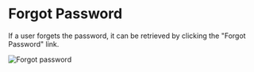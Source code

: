 # Forgot Password

If a user forgets the password, it can be retrieved by clicking the "Forgot Password" link.

<img src="D:/Github/documents/docs/en/images/forgot-password-1.png" alt="Forgot password" class="img-thumbnail" />

### 